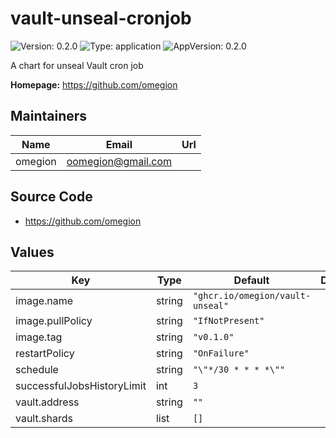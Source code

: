 # vault-unseal-cronjob

![Version: 0.2.0](https://img.shields.io/badge/Version-0.2.0-informational?style=flat-square) ![Type: application](https://img.shields.io/badge/Type-application-informational?style=flat-square) ![AppVersion: 0.2.0](https://img.shields.io/badge/AppVersion-0.2.0-informational?style=flat-square)

A chart for unseal Vault cron job

**Homepage:** <https://github.com/omegion>

## Maintainers

| Name | Email | Url |
| ---- | ------ | --- |
| omegion | oomegion@gmail.com |  |

## Source Code

* <https://github.com/omegion>

## Values

| Key | Type | Default | Description |
|-----|------|---------|-------------|
| image.name | string | `"ghcr.io/omegion/vault-unseal"` |  |
| image.pullPolicy | string | `"IfNotPresent"` |  |
| image.tag | string | `"v0.1.0"` |  |
| restartPolicy | string | `"OnFailure"` |  |
| schedule | string | `"\"*/30 * * * *\""` |  |
| successfulJobsHistoryLimit | int | `3` |  |
| vault.address | string | `""` |  |
| vault.shards | list | `[]` |  |

